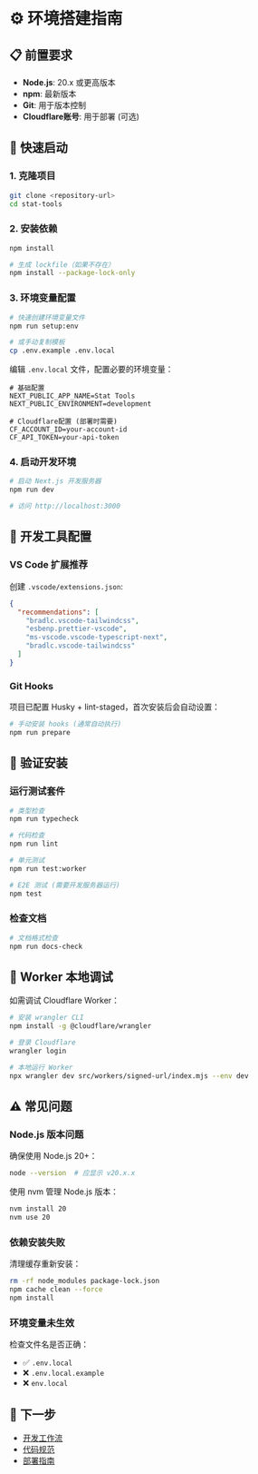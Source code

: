 # ⚙️ 环境搭建指南

## 📋 前置要求

- **Node.js**: 20.x 或更高版本
- **npm**: 最新版本  
- **Git**: 用于版本控制
- **Cloudflare账号**: 用于部署 (可选)

## 🚀 快速启动

### 1. 克隆项目

```bash
git clone <repository-url>
cd stat-tools
```

### 2. 安装依赖

```bash
npm install

# 生成 lockfile（如果不存在）
npm install --package-lock-only
```

### 3. 环境变量配置

```bash
# 快速创建环境变量文件
npm run setup:env

# 或手动复制模板
cp .env.example .env.local
```

编辑 `.env.local` 文件，配置必要的环境变量：

```env
# 基础配置
NEXT_PUBLIC_APP_NAME=Stat Tools
NEXT_PUBLIC_ENVIRONMENT=development

# Cloudflare配置 (部署时需要)
CF_ACCOUNT_ID=your-account-id
CF_API_TOKEN=your-api-token
```

### 4. 启动开发环境

```bash
# 启动 Next.js 开发服务器
npm run dev

# 访问 http://localhost:3000
```

## 🔧 开发工具配置

### VS Code 扩展推荐

创建 `.vscode/extensions.json`:

```json
{
  "recommendations": [
    "bradlc.vscode-tailwindcss",
    "esbenp.prettier-vscode",
    "ms-vscode.vscode-typescript-next",
    "bradlc.vscode-tailwindcss"
  ]
}
```

### Git Hooks

项目已配置 Husky + lint-staged，首次安装后会自动设置：

```bash
# 手动安装 hooks (通常自动执行)
npm run prepare
```

## 🧪 验证安装

### 运行测试套件

```bash
# 类型检查
npm run typecheck

# 代码检查
npm run lint

# 单元测试
npm run test:worker

# E2E 测试 (需要开发服务器运行)
npm test
```

### 检查文档

```bash
# 文档格式检查
npm run docs-check
```

## 🔧 Worker 本地调试

如需调试 Cloudflare Worker：

```bash
# 安装 wrangler CLI
npm install -g @cloudflare/wrangler

# 登录 Cloudflare
wrangler login

# 本地运行 Worker
npx wrangler dev src/workers/signed-url/index.mjs --env dev
```

## ⚠️ 常见问题

### Node.js 版本问题

确保使用 Node.js 20+：

```bash
node --version  # 应显示 v20.x.x
```

使用 nvm 管理 Node.js 版本：

```bash
nvm install 20
nvm use 20
```

### 依赖安装失败

清理缓存重新安装：

```bash
rm -rf node_modules package-lock.json
npm cache clean --force
npm install
```

### 环境变量未生效

检查文件名是否正确：
- ✅ `.env.local`
- ❌ `.env.local.example`
- ❌ `env.local`

## 🔗 下一步

- [开发工作流](./03-development-workflow.md)
- [代码规范](../05-development/01-coding-standards.md)
- [部署指南](../05-development/03-deployment-guide.md)